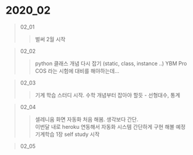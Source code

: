 # 2020_02

> 02_01
>> 벌써 2월 시작

> 02_02
>> python 클래스 개념 다시 잡기 (static, class, instance ..)
>> YBM Pro COS 라는 시험에 대비를 해야하는데...


> 02_03
>> 기계 학습 스터디 시작. 
>> 수학 개념부터 잡아야 할듯 - 선형대수, 통계


> 02_04
>> 셀레니움 화면 자동화 처음 해봄. 생각보다 간단.  
>> 이번달 내로 heroku 연동해서 자동화 시스템 간단하게 구현 해볼 예정  
>> 기계학습 1장 self study 시작  


> 02_05
>> 